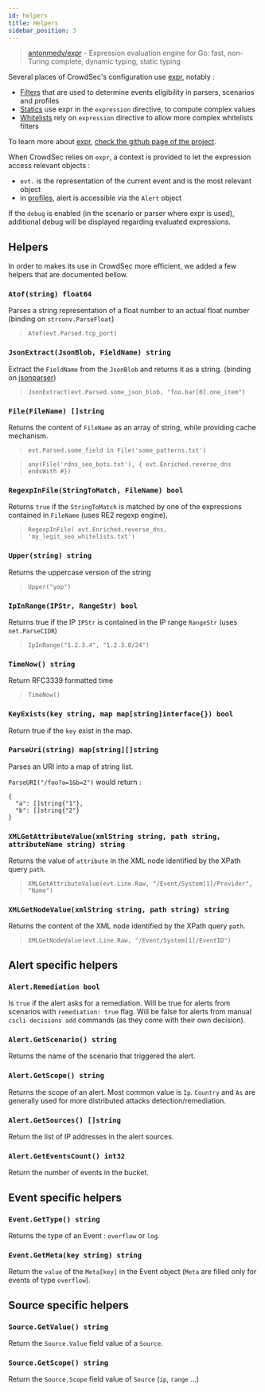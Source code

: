 ```yaml
---
id: helpers
title: Helpers
sidebar_position: 3
---
```


> [antonmedv/expr](https://github.com/antonmedv/expr) - Expression evaluation engine for Go: fast, non-Turing complete, dynamic typing, static typing

Several places of CrowdSec's configuration use [expr](https://github.com/antonmedv/expr), notably :

 - [Filters](/parsers/format.md#filter) that are used to determine events eligibility in parsers, scenarios and profiles
 - [Statics](/parsers/format.md#statics) use expr in the `expression` directive, to compute complex values
 - [Whitelists](/whitelist/introduction.md) rely on `expression` directive to allow more complex whitelists filters

To learn more about [expr](https://github.com/antonmedv/expr), [check the github page of the project](https://github.com/antonmedv/expr/blob/master/docs/Language-Definition.md).


When CrowdSec relies on `expr`, a context is provided to let the expression access relevant objects :

 - `evt.` is the representation of the current event and is the most relevant object
 - in [profiles](/profiles/intro.md), alert is accessible via the `Alert` object

If the `debug` is enabled (in the scenario or parser where expr is used), additional debug will be displayed regarding evaluated expressions.


## Helpers

In order to makes its use in CrowdSec more efficient, we added a few helpers that are documented bellow.

### `Atof(string) float64`

Parses a string representation of a float number to an actual float number (binding on `strconv.ParseFloat`)

> `Atof(evt.Parsed.tcp_port)`


### `JsonExtract(JsonBlob, FieldName) string`

Extract the `FieldName` from the `JsonBlob` and returns it as a string. (binding on [jsonparser](https://github.com/buger/jsonparser/))

> `JsonExtract(evt.Parsed.some_json_blob, "foo.bar[0].one_item")`

### `File(FileName) []string`

Returns the content of `FileName` as an array of string, while providing cache mechanism.

> `evt.Parsed.some_field in File('some_patterns.txt')`

> `any(File('rdns_seo_bots.txt'), { evt.Enriched.reverse_dns endsWith #})`

### `RegexpInFile(StringToMatch, FileName) bool`

Returns `true` if the `StringToMatch` is matched by one of the expressions contained in `FileName` (uses RE2 regexp engine).

> `RegexpInFile( evt.Enriched.reverse_dns, 'my_legit_seo_whitelists.txt')`

### `Upper(string) string`

Returns the uppercase version of the string

> `Upper("yop")`

### `IpInRange(IPStr, RangeStr) bool`

Returns true if the IP `IPStr` is contained in the IP range `RangeStr` (uses `net.ParseCIDR`)

> `IpInRange("1.2.3.4", "1.2.3.0/24")`

### `TimeNow() string`

Return RFC3339 formatted time 

> `TimeNow()`

### `KeyExists(key string, map map[string]interface{}) bool`

Return true if the `key` exist in the map.


### `ParseUri(string) map[string][]string`

Parses an URI into a map of string list.

`ParseURI("/foo?a=1&b=2")` would return :

```
{
  "a": []string{"1"}, 
  "b": []string{"2"}
}
```

### `XMLGetAttributeValue(xmlString string, path string, attributeName string) string`

Returns the value of `attribute` in the XML node identified by the XPath query `path`.

> `XMLGetAttributeValue(evt.Line.Raw, "/Event/System[1]/Provider", "Name")`

### `XMLGetNodeValue(xmlString string, path string) string`

Returns the content of the XML node identified by the XPath query `path`.

> `XMLGetNodeValue(evt.Line.Raw, "/Event/System[1]/EventID")`


## Alert specific helpers


### `Alert.Remediation bool`

Is `true` if the alert asks for a remediation. Will be true for alerts from scenarios with `remediation: true` flag. Will be false for alerts from manual `cscli decisions add` commands (as they come with their own decision).

### `Alert.GetScenario() string`

Returns the name of the scenario that triggered the alert.

### `Alert.GetScope() string`

Returns the scope of an alert. Most common value is `Ip`. `Country` and `As` are generally used for more distributed attacks detection/remediation.

### `Alert.GetSources() []string`

Return the list of IP addresses in the alert sources.

### `Alert.GetEventsCount() int32`

Return the number of events in the bucket.


## Event specific helpers


### `Event.GetType() string`

Returns the type of an Event : `overflow` or `log`.

### `Event.GetMeta(key string) string`

Return the `value` of the `Meta[key]` in the Event object (`Meta` are filled only for events of type `overflow`).

## Source specific helpers

### `Source.GetValue() string`

Return the `Source.Value` field value of a `Source`.

### `Source.GetScope() string`

Return the `Source.Scope` field value of `Source` (`ip`, `range` ...)